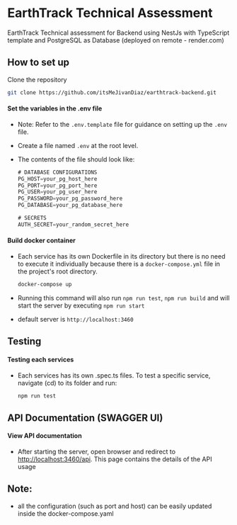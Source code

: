 # **EarthTrack Technical Assessment**

EarthTrack Technical assessment for Backend using NestJs with TypeScript template and PostgreSQL as Database (deployed on remote - render.com)

## How to set up

Clone the repository

  ```bash
  git clone https://github.com/itsMeJivanDiaz/earthtrack-backend.git
  ```

#### Set the variables in the .env file

 - Note: Refer to the `.env.template` file for guidance on setting up the `.env` file.

 - Create a file named `.env` at the root level.

 - The contents of the file should look like:

    ```javascript
    # DATABASE CONFIGURATIONS
    PG_HOST=your_pg_host_here
    PG_PORT=your_pg_port_here
    PG_USER=your_pg_user_here
    PG_PASSWORD=your_pg_password_here
    PG_DATABASE=your_pg_database_here

    # SECRETS
    AUTH_SECRET=your_random_secret_here
    ```

#### Build docker container

- Each service has its own Dockerfile in its directory but there is no need to execute it individually because there is a `docker-compose.yml` file in the project's root directory.

  ```bash 
  docker-compose up
  ```

- Running this command will also run `npm run test`, `npm run build` and will start the server by executing `npm run start`

- default server is `http://localhost:3460`

## Testing

#### Testing each services

- Each services has its own .spec.ts files. To test a specific service, navigate (cd) to its folder and run:

  ```bash
  npm run test
  ```

## API Documentation (SWAGGER UI)

#### View API documentation

- After starting the server, open browser and redirect to <http://localhost:3460/api>. This page contains the details of the API usage

## Note:

- all the configuration (such as port and host) can be easily updated inside the docker-compose.yaml
